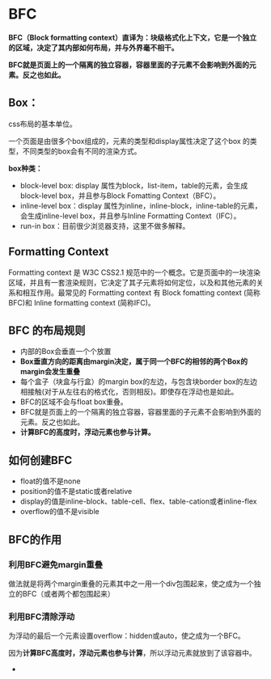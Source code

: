 # BFC

**BFC（Block formatting context）直译为：块级格式化上下文，它是一个独立的区域，决定了其内部如何布局，并与外界毫不相干。**

 **BFC就是页面上的一个隔离的独立容器，容器里面的子元素不会影响到外面的元素。反之也如此。** 

## Box：

css布局的基本单位。

一个页面是由很多个box组成的，元素的类型和display属性决定了这个box 的类型，不同类型的box会有不同的渲染方式。

**box种类：**

- block-level box: display 属性为block，list-item，table的元素，会生成block-level box，并且参与Block Fomatting Context（BFC）。
- inline-level box：display 属性为inline，inline-block，inline-table的元素，会生成inline-level box，并且参与Inline Formatting Context（IFC）。
- run-in box：目前很少浏览器支持，这里不做多解释。

## Formatting Context

Formatting context 是 W3C CSS2.1 规范中的一个概念。它是页面中的一块渲染区域，并且有一套渲染规则，它决定了其子元素将如何定位，以及和其他元素的关系和相互作用。最常见的 Formatting context 有 Block fomatting context (简称BFC)和 Inline formatting context (简称IFC)。

## BFC 的布局规则

- 内部的Box会垂直一个个放置
- **Box垂直方向的距离由margin决定，属于同一个BFC的相邻的两个Box的margin会发生重叠**
-  每个盒子（块盒与行盒）的margin box的左边，与包含块border box的左边相接触(对于从左往右的格式化，否则相反)。即使存在浮动也是如此。 
-  BFC的区域不会与float box重叠。 
-  BFC就是页面上的一个隔离的独立容器，容器里面的子元素不会影响到外面的元素。反之也如此。 
-  **计算BFC的高度时，浮动元素也参与计算。** 

## 如何创建BFC

- float的值不是none
- position的值不是static或者relative
- display的值是inline-block、table-cell、flex、table-cation或者inline-flex
- overflow的值不是visible

## BFC的作用

### 利用BFC避免margin重叠

做法就是将两个margin重叠的元素其中之一用一个div包围起来，使之成为一个独立的BFC（或者两个都包围起来）

### 利用BFC清除浮动

为浮动的最后一个元素设置overflow：hidden或auto，使之成为一个BFC。

因为**计算BFC高度时，浮动元素也参与计算**，所以浮动元素就放到了该容器中。















*